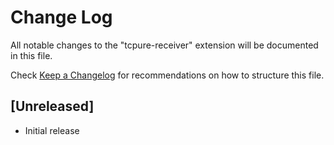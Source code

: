 # Change Log

All notable changes to the "tcpure-receiver" extension will be documented in this file.

Check [Keep a Changelog](http://keepachangelog.com/) for recommendations on how to structure this file.

## [Unreleased]

- Initial release